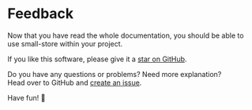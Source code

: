# Feedback

Now that you have read the whole documentation, you should be able to use
small-store within your project.

If you like this software, please give it a [star on GitHub](https://github.com/simbo/small-store).

Do you have any questions or problems? Need more explanation?  
Head over to GitHub and [create an issue](https://github.com/simbo/small-store/issues).

Have fun! 🦄

<div style="height:12em"></div>
